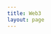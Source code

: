 ```yaml
---
title: Web3
layout: page
---
```


<script setup>
    import WebThree from '../.vitepress/components/WebThree.vue'
</script>

<div class="page-container">
    <WebThree />
</div>


<style scoped>
    .page-container {
        width: 100vw;
        height: calc(100vh - 2*var(--vp-nav-height));
        display: flex;
        flex-direction: column;
        align-items: center;
        justify-content: center;
    }
</style>